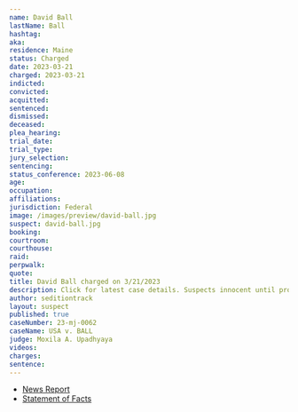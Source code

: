 ```yaml
---
name: David Ball
lastName: Ball
hashtag:
aka:
residence: Maine
status: Charged
date: 2023-03-21
charged: 2023-03-21
indicted:
convicted:
acquitted:
sentenced:
dismissed:
deceased:
plea_hearing:
trial_date:
trial_type:
jury_selection:
sentencing:
status_conference: 2023-06-08
age:
occupation:
affiliations:
jurisdiction: Federal
image: /images/preview/david-ball.jpg
suspect: david-ball.jpg
booking:
courtroom:
courthouse:
raid:
perpwalk:
quote:
title: David Ball charged on 3/21/2023
description: Click for latest case details. Suspects innocent until proven guilty.
author: seditiontrack
layout: suspect
published: true
caseNumber: 23-mj-0062
caseName: USA v. BALL
judge: Moxila A. Upadhyaya
videos:
charges:
sentence:
---
```

- [News Report](https://www.mainepublic.org/courts-and-crime/2023-03-24/another-mainer-arrested-in-connection-with-capitol-riots)
- [Statement of Facts](https://storage.courtlistener.com/recap/gov.uscourts.dcd.253357/gov.uscourts.dcd.253357.1.1.pdf)
